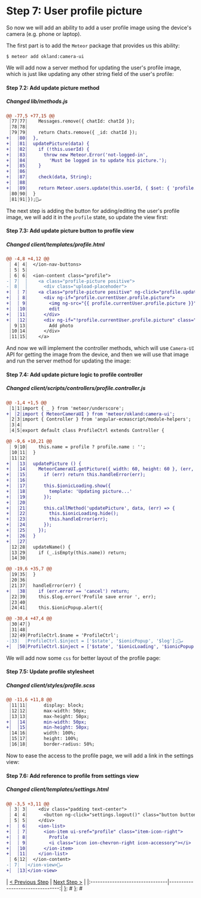 [{]: <region> (header)
# Step 7: User profile picture
[}]: #
[{]: <region> (body)
So now we will add an ability to add a user profile image using the device's camera (e.g. phone or laptop).

The first part is to add the `Meteor` package that provides us this ability:

    $ meteor add okland:camera-ui

We will add now a server method for updating the user's profile image, which is just like updating any other string field of the user's profile:

[{]: <helper> (diff_step 7.2)
#### Step 7.2: Add update picture method

##### Changed lib/methods.js
```diff
@@ -77,5 +77,15 @@
 ┊77┊77┊    Messages.remove({ chatId: chatId });
 ┊78┊78┊
 ┊79┊79┊    return Chats.remove({ _id: chatId });
+┊  ┊80┊  },
+┊  ┊81┊  updatePicture(data) {
+┊  ┊82┊    if (!this.userId) {
+┊  ┊83┊      throw new Meteor.Error('not-logged-in',
+┊  ┊84┊        'Must be logged in to update his picture.');
+┊  ┊85┊    }
+┊  ┊86┊
+┊  ┊87┊    check(data, String);
+┊  ┊88┊
+┊  ┊89┊    return Meteor.users.update(this.userId, { $set: { 'profile.picture': data } });
 ┊80┊90┊  }
 ┊81┊91┊});🚫↵
```
[}]: #

The next step is adding the button for adding/editing the user's profile image, we will add it in the `profile` state, so update the view first:

[{]: <helper> (diff_step 7.3)
#### Step 7.3: Add update picture button to profile view

##### Changed client/templates/profile.html
```diff
@@ -4,8 +4,12 @@
 ┊ 4┊ 4┊  </ion-nav-buttons>
 ┊ 5┊ 5┊
 ┊ 6┊ 6┊  <ion-content class="profile">
-┊ 7┊  ┊    <a class="profile-picture positive">
-┊ 8┊  ┊      <div class="upload-placehoder">
+┊  ┊ 7┊    <a class="profile-picture positive" ng-click="profile.updatePicture()">
+┊  ┊ 8┊      <div ng-if="profile.currentUser.profile.picture">
+┊  ┊ 9┊        <img ng-src="{{ profile.currentUser.profile.picture }}" alt="profile picture">
+┊  ┊10┊        edit
+┊  ┊11┊      </div>
+┊  ┊12┊      <div ng-if="!profile.currentUser.profile.picture" class="upload-placehoder">
 ┊ 9┊13┊        Add photo
 ┊10┊14┊      </div>
 ┊11┊15┊    </a>
```
[}]: #

And now we will implement the controller methods, which will use `Camera-UI` API for getting the image from the device, and then we will use that image and run the server method for updating the image:

[{]: <helper> (diff_step 7.4)
#### Step 7.4: Add update picture logic to profile controller

##### Changed client/scripts/controllers/profile.controller.js
```diff
@@ -1,4 +1,5 @@
 ┊1┊1┊import { _ } from 'meteor/underscore';
+┊ ┊2┊import { MeteorCameraUI } from 'meteor/okland:camera-ui';
 ┊2┊3┊import { Controller } from 'angular-ecmascript/module-helpers';
 ┊3┊4┊
 ┊4┊5┊export default class ProfileCtrl extends Controller {
```
```diff
@@ -9,6 +10,21 @@
 ┊ 9┊10┊    this.name = profile ? profile.name : '';
 ┊10┊11┊  }
 ┊11┊12┊
+┊  ┊13┊  updatePicture () {
+┊  ┊14┊    MeteorCameraUI.getPicture({ width: 60, height: 60 }, (err, data) => {
+┊  ┊15┊      if (err) return this.handleError(err);
+┊  ┊16┊
+┊  ┊17┊      this.$ionicLoading.show({
+┊  ┊18┊        template: 'Updating picture...'
+┊  ┊19┊      });
+┊  ┊20┊
+┊  ┊21┊      this.callMethod('updatePicture', data, (err) => {
+┊  ┊22┊        this.$ionicLoading.hide();
+┊  ┊23┊        this.handleError(err);
+┊  ┊24┊      });
+┊  ┊25┊    });
+┊  ┊26┊  }
+┊  ┊27┊
 ┊12┊28┊  updateName() {
 ┊13┊29┊    if (_.isEmpty(this.name)) return;
 ┊14┊30┊
```
```diff
@@ -19,6 +35,7 @@
 ┊19┊35┊  }
 ┊20┊36┊
 ┊21┊37┊  handleError(err) {
+┊  ┊38┊    if (err.error == 'cancel') return;
 ┊22┊39┊    this.$log.error('Profile save error ', err);
 ┊23┊40┊
 ┊24┊41┊    this.$ionicPopup.alert({
```
```diff
@@ -30,4 +47,4 @@
 ┊30┊47┊}
 ┊31┊48┊
 ┊32┊49┊ProfileCtrl.$name = 'ProfileCtrl';
-┊33┊  ┊ProfileCtrl.$inject = ['$state', '$ionicPopup', '$log'];🚫↵
+┊  ┊50┊ProfileCtrl.$inject = ['$state', '$ionicLoading', '$ionicPopup', '$log'];
```
[}]: #

We will add now some `css` for better layout of the profile page:

[{]: <helper> (diff_step 7.5)
#### Step 7.5: Update profile stylesheet

##### Changed client/styles/profile.scss
```diff
@@ -11,6 +11,8 @@
 ┊11┊11┊      display: block;
 ┊12┊12┊      max-width: 50px;
 ┊13┊13┊      max-height: 50px;
+┊  ┊14┊      min-width: 50px;
+┊  ┊15┊      min-height: 50px;
 ┊14┊16┊      width: 100%;
 ┊15┊17┊      height: 100%;
 ┊16┊18┊      border-radius: 50%;
```
[}]: #

Now to ease the access to the profile page, we will add a link in the settings view:

[{]: <helper> (diff_step 7.6)
#### Step 7.6: Add reference to profile from settings view

##### Changed client/templates/settings.html
```diff
@@ -3,5 +3,11 @@
 ┊ 3┊ 3┊    <div class="padding text-center">
 ┊ 4┊ 4┊      <button ng-click="settings.logout()" class="button button-clear button-assertive">Logout</button>
 ┊ 5┊ 5┊    </div>
+┊  ┊ 6┊    <ion-list>
+┊  ┊ 7┊      <ion-item ui-sref="profile" class="item-icon-right">
+┊  ┊ 8┊        Profile
+┊  ┊ 9┊        <i class="icon ion-chevron-right icon-accessory"></i>
+┊  ┊10┊      </ion-item>
+┊  ┊11┊    </ion-list>
 ┊ 6┊12┊  </ion-content>
-┊ 7┊  ┊</ion-view>🚫↵
+┊  ┊13┊</ion-view>
```
[}]: #

[}]: #
[{]: <region> (footer)
[{]: <helper> (nav_step)
| [< Previous Step](step6.md) | [Next Step >](step8.md) |
|:--------------------------------|--------------------------------:|
[}]: #
[}]: #

